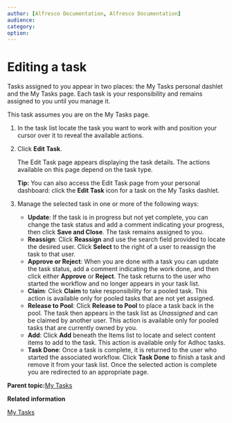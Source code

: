 ```yaml
---
author: [Alfresco Documentation, Alfresco Documentation]
audience: 
category: 
option: 
---
```


# Editing a task

Tasks assigned to you appear in two places: the My Tasks personal dashlet and the My Tasks page. Each task is your responsibility and remains assigned to you until you manage it.

This task assumes you are on the My Tasks page.

1.  In the task list locate the task you want to work with and position your cursor over it to reveal the available actions.

2.  Click **Edit Task**.

    The Edit Task page appears displaying the task details. The actions available on this page depend on the task type.

    **Tip:** You can also access the Edit Task page from your personal dashboard: click the **Edit Task** icon for a task on the My Tasks dashlet.

3.  Manage the selected task in one or more of the following ways:

    -   **Update**: If the task is in progress but not yet complete, you can change the task status and add a comment indicating your progress, then click **Save and Close**. The task remains assigned to you.
    -   **Reassign**: Click **Reassign** and use the search field provided to locate the desired user. Click **Select** to the right of a user to reassign the task to that user.
    -   **Approve or Reject**: When you are done with a task you can update the task status, add a comment indicating the work done, and then click either **Approve** or **Reject**. The task returns to the user who started the workflow and no longer appears in your task list.
    -   **Claim**: Click **Claim** to take responsibility for a pooled task. This action is available only for pooled tasks that are not yet assigned.
    -   **Release to Pool**: Click **Release to Pool** to place a task back in the pool. The task then appears in the task list as *Unassigned* and can be claimed by another user. This action is available only for pooled tasks that are currently owned by you.
    -   **Add**: Click **Add** beneath the Items list to locate and select content items to add to the task. This action is available only for Adhoc tasks.
    -   **Task Done**: Once a task is complete, it is returned to the user who started the associated workflow. Click **Task Done** to finish a task and remove it from your task list.
    Once the selected action is complete you are redirected to an appropriate page.


**Parent topic:**[My Tasks](../tasks/more-menu-mytasks.md)

**Related information**  


[My Tasks](more-menu-mytasks.md)

